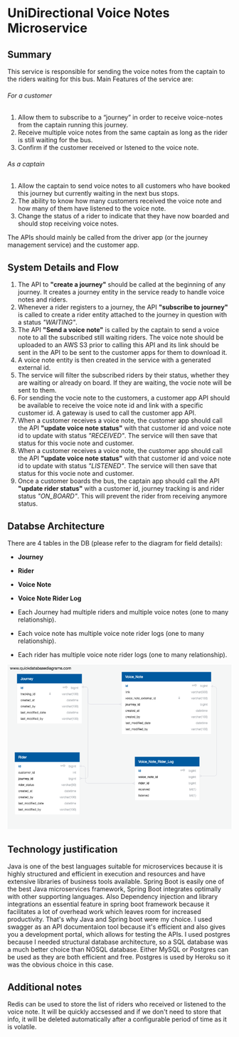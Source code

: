 <h1>UniDirectional Voice Notes Microservice</h1>

<h2>Summary</h2>
This service is responsible for sending the voice notes from the captain to the riders waiting for this bus.
Main Features of the service are: 

<h6>For a customer</h6>

1. Allow them to subscribe to a “journey” in order to receive voice-notes from the captain running this
journey.
2. Receive multiple voice notes from the same captain as long as the rider is still waiting for
the bus.
3. Confirm if the customer received or lstened to the voice note.

<h6>As a captain</h6>

1. Allow the captain to send voice notes to all customers who have booked this journey but currently waiting in
the next bus stops.
2. The ability to know how many customers received the voice note and how many of them
have listened to the voice note.
3. Change the status of a rider to indicate that they have now boarded and should stop receiving voice notes.

The APIs should mainly be called from the driver app (or the journey management service) and the customer app. 

<h2>System Details and Flow</h2>

1. The API to **"create a journey"** should be called at the beginning of any journey. It creates a journey entity in the service ready to handle voice notes and riders. 
2. Whenever a rider registers to a journey, the API **"subscribe to journey"** is called to create a rider entity attached to the journey in question with a status *"WAITING"*.
3. The API **"Send a voice note"** is called by the captain to send a voice note to all the subscribed still waiting riders. The voice note should be uploaded to an AWS S3 prior to calling this API and its link should be sent in the API to be sent to the customer apps for them to download it.
5. A voice note entity is then created in the service with a generated external id.
4. The service will filter the subscribed riders by their status, whether they are waiting or already on board. If they are waiting, the vocie note will be sent to them.
6. For sending the vocie note to the customers, a customer app API should be available to receive the voice note id and link with a specific customer id. A gateway is used to call the customer app API.
7. When a customer receives a voice note, the customer app should call the API **"update voice note status"** with that customer id and voice note id to update with status *"RECEIVED"*. The service will then save that status for this vocie note and customer. 
8. When a customer receives a voice note, the customer app should call the API **"update voice note status"** with that customer id and voice note id to update with status *"LISTENED"*. The service will then save that status for this vocie note and customer. 
9. Once a customer boards the bus, the captain app should call the API **"update rider status"** with a customer id, journey tracking is and rider status *"ON_BOARD"*. This will prevent the rider from receiving anymore status.

<h2>Databse Architecture</h2>

There are 4 tables in the DB (please refer to the diagram for field details): 

* **Journey**
* **Rider**
* **Voice Note**
* **Voice Note Rider Log**

* Each Journey had multiple riders and multiple voice notes (one to many relationship). 
* Each voice note has multiple voice note rider logs (one to many relationship).
* Each rider has multiple voice note rider logs (one to many relationship).

![Database architecture](https://github.com/MariamMSeleem/careem-voice-note-service-task/blob/development/voice-note-service-DB.png)

<h2>Technology justification</h2>
Java is one of the best languages suitable for microservices because  it is highly structured and efficient in execution and resources and have extensive libraries of business tools available. Spring Boot is easily one of the best Java microservices framework, Spring Boot integrates optimally with other supporting languages. Also Dependency injection and library integrations an essential feature in spring boot framework because it facilitates a lot of overhead work which leaves room for increased productivity. That's why Java and Spring boot were my choice.
I used swagger as an API documentaion tool because it's efficient and also gives you a development portal, which allows for testing the APIs.
I used postgres because I needed structural database architecture, so a SQL database was a much better choice than NOSQL database. Either MySQL or Postgres can be used as they are both efficient and free. Postgres is used by Heroku so it was the obvious choice in this case. 

<h2>Additional notes</h2>
Redis can be used to store the list of riders who received or listened to the voice note. It will be quickly accsessed and if we don't need to store that info, it will be deleted automatically after a configurable period of time as it is volatile.






